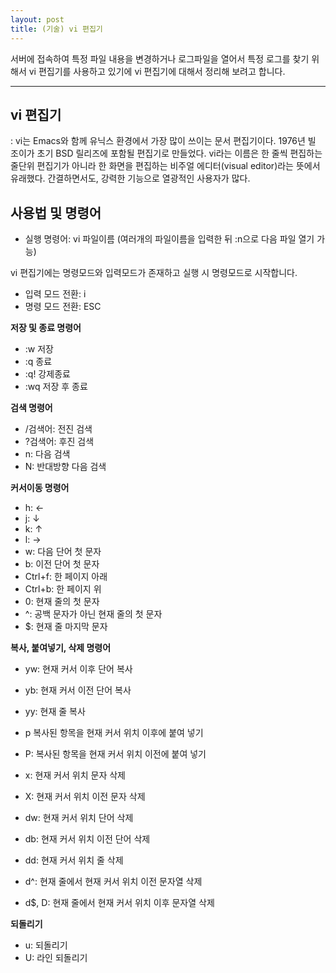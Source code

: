 ```yaml
---
layout: post
title: (기술) vi 편집기
---
```


서버에 접속하여 특정 파일 내용을 변경하거나 로그파일을 열어서 특정 로그를 찾기 위해서 vi 편집기를 사용하고 있기에 vi 편집기에 대해서 정리해 보려고 합니다.

 ---

vi 편집기
---

: vi는 Emacs와 함께 유닉스 환경에서 가장 많이 쓰이는 문서 편집기이다. 1976년 빌 조이가 초기 BSD 릴리즈에 포함될 편집기로 만들었다. vi라는 이름은 한 줄씩 편집하는 줄단위 편집기가 아니라 한 화면을 편집하는 비주얼 에디터(visual editor)라는 뜻에서 유래했다. 간결하면서도, 강력한 기능으로 열광적인 사용자가 많다.  

사용법 및 명령어
---

- 실행 명령어: vi 파일이름
(여러개의 파일이름을 입력한 뒤 :n으로 다음 파일 열기 가능)

vi 편집기에는 명령모드와 입력모드가 존재하고 실행 시 명령모드로 시작합니다.

- 입력 모드 전환: i
- 명령 모드 전환: ESC

<strong>저장 및 종료 명령어</strong>

- :w 저장
- :q 종료
- :q! 강제종료
- :wq 저장 후 종료

<strong>검색 명령어</strong>

- /검색어: 전진 검색
- ?검색어: 후진 검색
- n: 다음 검색
- N: 반대방향 다음 검색

<strong>커서이동 명령어</strong>

- h: ←
- j: ↓
- k: ↑
- l: →
- w: 다음 단어 첫 문자
- b: 이전 단어 첫 문자
- Ctrl+f: 한 페이지 아래
- Ctrl+b: 한 페이지 위
- 0: 현재 줄의 첫 문자
- ^: 공백 문자가 아닌 현재 줄의 첫 문자
- $: 현재 줄 마지막 문자

<strong>복사, 붙여넣기, 삭제 명령어</strong>

- yw: 현재 커서 이후 단어 복사
- yb: 현재 커서 이전 단어 복사
- yy: 현재 줄 복사

- p 복사된 항목을 현재 커서 위치 이후에 붙여 넣기
- P: 복사된 항목을 현재 커서 위치 이전에 붙여 넣기

- x: 현재 커서 위치 문자 삭제
- X: 현재 커서 위치 이전 문자 삭제
- dw: 현재 커서 위치 단어 삭제
- db: 현재 커서 위치 이전 단어 삭제
- dd: 현재 커서 위치 줄 삭제
- d^: 현재 줄에서 현재 커서 위치 이전 문자열 삭제
- d$, D: 현재 줄에서 현재 커서 위치 이후 문자열 삭제

<strong>되돌리기</strong>

- u: 되돌리기
- U: 라인 되돌리기
